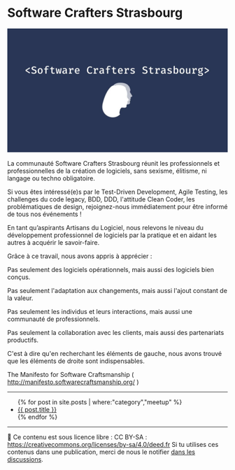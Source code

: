 # Software Crafters Strasbourg

![Logo du Software Crafters Strasbourg](swcraftsxb-logo-grand.jpeg)

La communauté Software Crafters Strasbourg réunit les professionnels et professionnelles de la création de logiciels, sans sexisme, élitisme, ni langage ou techno obligatoire.

Si vous êtes intéressé(e)s par le Test-Driven Development, Agile Testing, les challenges du code legacy, BDD, DDD, l'attitude Clean Coder, les problématiques de design, rejoignez-nous immédiatement pour être informé de tous nos événements !

En tant qu’aspirants Artisans du Logiciel, nous relevons le niveau du développement professionnel de logiciels par la pratique et en aidant les autres à acquérir le savoir-faire.

Grâce à ce travail, nous avons appris à apprécier :

Pas seulement des logiciels opérationnels, mais aussi des logiciels bien conçus.

Pas seulement l'adaptation aux changements, mais aussi l'ajout constant de la valeur.

Pas seulement les individus et leurs interactions, mais aussi une communauté de professionnels.

Pas seulement la collaboration avec les clients, mais aussi des partenariats productifs.

C'est à dire qu'en recherchant les éléments de gauche, nous avons trouvé que les éléments de droite sont indispensables.

The Manifesto for Software Craftsmanship ( http://manifesto.softwarecraftsmanship.org/ )

---

<ul>
{% for post in site.posts | where:"category","meetup" %}
  <li><a href="{{ post.url }}">{{ post.title }}</a></li>
{% endfor %}
</ul>

---

📜 Ce contenu est sous licence libre : CC BY-SA : https://creativecommons.org/licenses/by-sa/4.0/deed.fr
Si tu utilises ces contenus dans une publication, merci de nous le notifier [dans les discussions](https://github.com/swcraftstras/swcraftstras.github.io/discussions).
